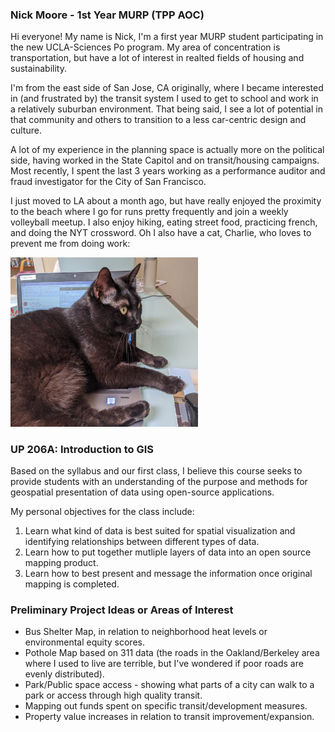  ### **Nick Moore** - 1st Year MURP (TPP AOC)
 
 Hi everyone! My name is Nick, I'm a first year MURP student participating in the new UCLA-Sciences Po program. My area of concentration is transportation, but have a lot of interest in realted fields of housing and sustainability. 
 
 I'm from the east side of San Jose, CA originally, where I became interested in (and frustrated by) the transit system I used to get to school and work in a relatively suburban environment. That being said, I see a lot of potential in that community and others to transition to a less car-centric design and culture.
 
 A lot of my experience in the planning space is actually more on the political side, having worked in the State Capitol and on transit/housing campaigns. Most recently, I spent the last 3 years working as a performance auditor and fraud investigator for the City of San Francisco. 
 
 I just moved to LA about a month ago, but have really enjoyed the proximity to the beach where I go for runs pretty frequently and join a weekly volleyball meetup. I also enjoy hiking, eating street food, practicing french, and doing the NYT crossword. Oh I also have a cat, Charlie, who loves to prevent me from doing work: 
 
 <img src="https://github.com/nickmooreucla/up206a-nick/blob/main/Charlie%20Laptop.jpg" width="300">
 
 ### UP 206A: Introduction to GIS
 
 Based on the syllabus and our first class, I believe this course seeks to provide students with an understanding of the purpose and methods for geospatial presentation of data using open-source applications. 
 
 My personal objectives for the class include: 
 
1. Learn what kind of data is best suited for spatial visualization and identifying relationships between different types of data. 
2. Learn how to put together mutliple layers of data into an open source mapping product. 
3. Learn how to best present and message the information once original mapping is completed. 


### Preliminary Project Ideas or Areas of Interest

* Bus Shelter Map, in relation to neighborhood heat levels or environmental equity scores.
* Pothole Map based on 311 data (the roads in the Oakland/Berkeley area where I used to live are terrible, but I've wondered if poor roads are evenly distributed).
* Park/Public space access - showing what parts of a city can walk to a park or access through high quality transit.
* Mapping out funds spent on specific transit/development measures.
* Property value increases in relation to transit improvement/expansion. 




 
